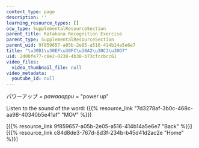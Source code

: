 ```yaml
---
content_type: page
description: ''
learning_resource_types: []
ocw_type: SupplementalResourceSection
parent_title: Katakana Recognition Exercise
parent_type: SupplementalResourceSection
parent_uid: 9f859657-a05b-2e05-a516-414b14a5e6e7
title: "\u30D1\u30EF\u30FC\u30A2\u30C3\u30D7"
uid: 2d00fe77-c8e2-0238-4b38-b73cfccbcc61
video_files:
  video_thumbnail_file: null
video_metadata:
  youtube_id: null
---
```


パワーアップ = _pawaaappu_ = "power up"

Listen to the sound of the word: ({{% resource_link "7d3278af-3b0c-468c-aa98-40340b5e41af" "MOV" %}})

  
\[{{% resource_link 9f859657-a05b-2e05-a516-414b14a5e6e7 "Back" %}}\]  
\[{{% resource_link c84d8de3-767d-8d3f-234b-b45d41d2ac2e "Home" %}}\]